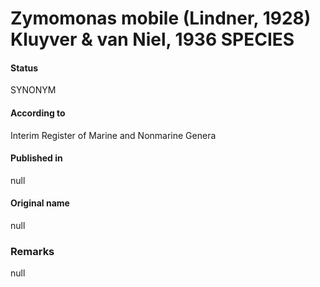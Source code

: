 # Zymomonas mobile (Lindner, 1928) Kluyver & van Niel, 1936 SPECIES

#### Status
SYNONYM

#### According to
Interim Register of Marine and Nonmarine Genera

#### Published in
null

#### Original name
null

### Remarks
null